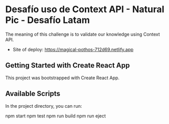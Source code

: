 # Desafío uso de Context API - Natural Pic - Desafío Latam
The meaning of this challenge is to validate our knowledge using Context API.

- Site of deploy: https://magical-pothos-712d69.netlify.app

## Getting Started with Create React App
This project was bootstrapped with Create React App.

## Available Scripts
In the project directory, you can run:

npm start
npm test
npm run build
npm run eject